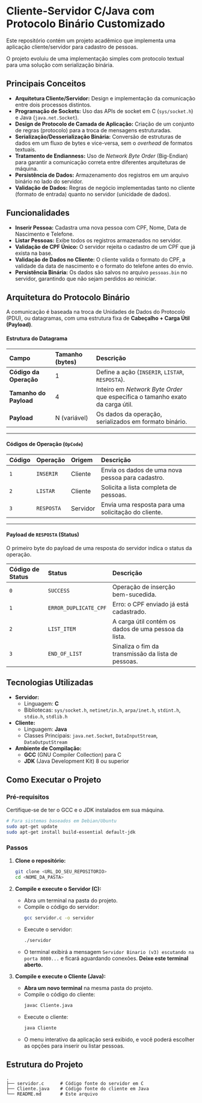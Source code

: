 # Cliente-Servidor C/Java com Protocolo Binário Customizado


Este repositório contém um projeto acadêmico que implementa uma aplicação cliente/servidor para cadastro de pessoas.

O projeto evoluiu de uma implementação simples com protocolo textual para uma solução com serialização binária.

## Principais Conceitos

  * **Arquitetura Cliente/Servidor:** Design e implementação da comunicação entre dois processos distintos.
  * **Programação de Sockets:** Uso das APIs de socket em C (`sys/socket.h`) e Java (`java.net.Socket`).
  * **Design de Protocolo de Camada de Aplicação:** Criação de um conjunto de regras (protocolo) para a troca de mensagens estruturadas.
  * **Serialização/Desserialização Binária:** Conversão de estruturas de dados em um fluxo de bytes e vice-versa, sem o *overhead* de formatos textuais.
  * **Tratamento de Endianness:** Uso de *Network Byte Order* (Big-Endian) para garantir a comunicação correta entre diferentes arquiteturas de máquina.
  * **Persistência de Dados:** Armazenamento dos registros em um arquivo binário no lado do servidor.
  * **Validação de Dados:** Regras de negócio implementadas tanto no cliente (formato de entrada) quanto no servidor (unicidade de dados).

## Funcionalidades

  * **Inserir Pessoa:** Cadastra uma nova pessoa com CPF, Nome, Data de Nascimento e Telefone.
  * **Listar Pessoas:** Exibe todos os registros armazenados no servidor.
  * **Validação de CPF Único:** O servidor rejeita o cadastro de um CPF que já exista na base.
  * **Validação de Dados no Cliente:** O cliente valida o formato do CPF, a validade da data de nascimento e o formato do telefone antes do envio.
  * **Persistência Binária:** Os dados são salvos no arquivo `pessoas.bin` no servidor, garantindo que não sejam perdidos ao reiniciar.

## Arquitetura do Protocolo Binário

A comunicação é baseada na troca de Unidades de Dados do Protocolo (PDU), ou datagramas, com uma estrutura fixa de **Cabeçalho + Carga Útil (Payload)**.

#### Estrutura do Datagrama

| Campo | Tamanho (bytes) | Descrição |
| :--- | :--- | :--- |
| **Código da Operação** | 1 | Define a ação (`INSERIR`, `LISTAR`, `RESPOSTA`). |
| **Tamanho do Payload** | 4 | Inteiro em *Network Byte Order* que especifica o tamanho exato da carga útil. |
| **Payload** | N (variável) | Os dados da operação, serializados em formato binário. |

-----

#### Códigos de Operação (`OpCode`)

| Código | Operação | Origem | Descrição |
| :--- | :--- | :--- | :--- |
| `1` | `INSERIR` | Cliente | Envia os dados de uma nova pessoa para cadastro. |
| `2` | `LISTAR` | Cliente | Solicita a lista completa de pessoas. |
| `3` | `RESPOSTA` | Servidor | Envia uma resposta para uma solicitação do cliente. |

-----

#### Payload de `RESPOSTA` (Status)

O primeiro byte do payload de uma resposta do servidor indica o status da operação.

| Código de Status | Status | Descrição |
| :--- | :--- | :--- |
| `0` | `SUCCESS` | Operação de inserção bem-sucedida. |
| `1` | `ERROR_DUPLICATE_CPF` | Erro: o CPF enviado já está cadastrado. |
| `2` | `LIST_ITEM` | A carga útil contém os dados de uma pessoa da lista. |
| `3` | `END_OF_LIST` | Sinaliza o fim da transmissão da lista de pessoas. |

## Tecnologias Utilizadas

  * **Servidor:**
      * Linguagem: **C**
      * Bibliotecas: `sys/socket.h`, `netinet/in.h`, `arpa/inet.h`, `stdint.h`, `stdio.h`, `stdlib.h`
  * **Cliente:**
      * Linguagem: **Java**
      * Classes Principais: `java.net.Socket`, `DataInputStream`, `DataOutputStream`
  * **Ambiente de Compilação:**
      * **GCC** (GNU Compiler Collection) para C
      * **JDK** (Java Development Kit) 8 ou superior

## Como Executar o Projeto

### Pré-requisitos

Certifique-se de ter o GCC e o JDK instalados em sua máquina.

```bash
# Para sistemas baseados em Debian/Ubuntu
sudo apt-get update
sudo apt-get install build-essential default-jdk
```

### Passos

1.  **Clone o repositório:**

    ```bash
    git clone <URL_DO_SEU_REPOSITORIO>
    cd <NOME_DA_PASTA>
    ```

2.  **Compile e execute o Servidor (C):**

      * Abra um terminal na pasta do projeto.
      * Compile o código do servidor:
        ```bash
        gcc servidor.c -o servidor
        ```
      * Execute o servidor:
        ```bash
        ./servidor
        ```
      * O terminal exibirá a mensagem `Servidor Binario (v3) escutando na porta 8080...` e ficará aguardando conexões. **Deixe este terminal aberto.**

3.  **Compile e execute o Cliente (Java):**

      * **Abra um novo terminal** na mesma pasta do projeto.
      * Compile o código do cliente:
        ```bash
        javac Cliente.java
        ```
      * Execute o cliente:
        ```bash
        java Cliente
        ```
      * O menu interativo da aplicação será exibido, e você poderá escolher as opções para inserir ou listar pessoas.

## Estrutura do Projeto

```
.
├── servidor.c      # Código fonte do servidor em C
├── Cliente.java    # Código fonte do cliente em Java
└── README.md       # Este arquivo
```
